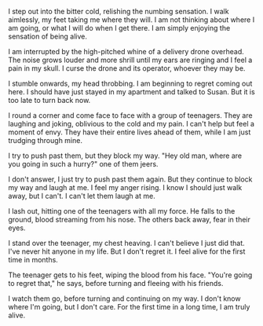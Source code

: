 I step out into the bitter cold, relishing the numbing sensation. I walk aimlessly, my feet taking me where they will. I am not thinking about where I am going, or what I will do when I get there. I am simply enjoying the sensation of being alive.

I am interrupted by the high-pitched whine of a delivery drone overhead. The noise grows louder and more shrill until my ears are ringing and I feel a pain in my skull. I curse the drone and its operator, whoever they may be.

I stumble onwards, my head throbbing. I am beginning to regret coming out here. I should have just stayed in my apartment and talked to Susan. But it is too late to turn back now.

I round a corner and come face to face with a group of teenagers. They are laughing and joking, oblivious to the cold and my pain. I can't help but feel a moment of envy. They have their entire lives ahead of them, while I am just trudging through mine.

I try to push past them, but they block my way. "Hey old man, where are you going in such a hurry?" one of them jeers.

I don't answer, I just try to push past them again. But they continue to block my way and laugh at me. I feel my anger rising. I know I should just walk away, but I can't. I can't let them laugh at me.

I lash out, hitting one of the teenagers with all my force. He falls to the ground, blood streaming from his nose. The others back away, fear in their eyes.

I stand over the teenager, my chest heaving. I can't believe I just did that. I've never hit anyone in my life. But I don't regret it. I feel alive for the first time in months.

The teenager gets to his feet, wiping the blood from his face. "You're going to regret that," he says, before turning and fleeing with his friends.

I watch them go, before turning and continuing on my way. I don't know where I'm going, but I don't care. For the first time in a long time, I am truly alive.